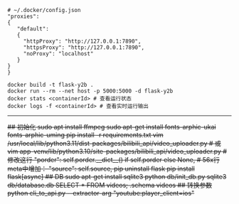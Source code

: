 ``` 
# ~/.docker/config.json
"proxies":
{
   "default":
   {
     "httpProxy": "http://127.0.0.1:7890",
     "httpsProxy": "http://127.0.0.1:7890",
     "noProxy": "localhost"
   }
}
}
```

```
docker build -t flask-y2b .
docker run --rm --net host -p 5000:5000 -d flask-y2b
docker stats <containerId> # 查看运行状态
docker logs -f <containerId> # 查看实时运行输出
```

---

<del>
## 初始化
sudo apt install ffmpeg
sudo apt-get install fonts-arphic-ukai fonts-arphic-uming
pip install -r requirements.txt
vim /usr/local/lib/python3.11/dist-packages/bilibili_api/video_uploader.py
# 或 vim app-venv/lib/python3.10/site-packages/bilibili_api/video_uploader.py
# 修改这行
"porder": self.porder.__dict__() if self.porder else None,
# 56x行meta中增加：
"source": self.source,
pip uninstall flask
pip install flask[async]
## DB
sudo apt-get install sqlite3
python db/init_db.py
sqlite3 db/database.db
SELECT * FROM videos;
.schema videos
## 转换参数
python cli_to_api.py --extractor-arg "youtube:player_client=ios"
</del>